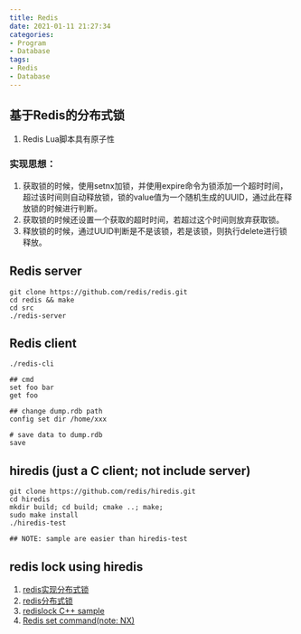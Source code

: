 ```yaml
---
title: Redis
date: 2021-01-11 21:27:34
categories:
- Program
- Database
tags:
- Redis
- Database
---
```


## 基于Redis的分布式锁
1. Redis Lua脚本具有原子性

### 实现思想：
1. 获取锁的时候，使用setnx加锁，并使用expire命令为锁添加一个超时时间，超过该时间则自动释放锁，锁的value值为一个随机生成的UUID，通过此在释放锁的时候进行判断。
1. 获取锁的时候还设置一个获取的超时时间，若超过这个时间则放弃获取锁。
1. 释放锁的时候，通过UUID判断是不是该锁，若是该锁，则执行delete进行锁释放。



## Redis server

``` shell
git clone https://github.com/redis/redis.git
cd redis && make
cd src
./redis-server
```

## Redis client

``` shell
./redis-cli

## cmd
set foo bar
get foo

## change dump.rdb path
config set dir /home/xxx

# save data to dump.rdb
save
```

## hiredis (just a C client; not include server)

``` shellp
git clone https://github.com/redis/hiredis.git
cd hiredis
mkdir build; cd build; cmake ..; make;
sudo make install
./hiredis-test

## NOTE: sample are easier than hiredis-test
```

## redis lock using hiredis
1. [redis实现分布式锁](https://blog.csdn.net/xlgen157387/article/details/79036337)
1. [redis分布式锁](https://juejin.cn/post/6844903830442737671)
1. [redislock C++ sample](https://github.com/yuhanfang/redislock)
1. [Redis set command(note: NX)](https://redis.io/commands/set)
